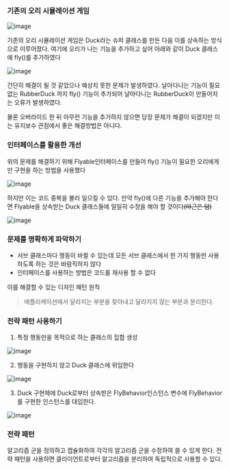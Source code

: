 ### 기존의 오리 시뮬레이션 게임

![image](https://github.com/Learning-Is-Vital-In-Development/23-13-DesignPattern/assets/96187152/803536c6-64d9-48e5-bb75-9ebf47a8dca0)

기존의 오리 시뮬레이션 게임은 Duck라는 슈퍼 클래스를 만든 다음 이를 상속하는 방식으로 이루어졌다. 여기에 오리가 나는 기능을 추가하고 싶어 아래와 같이 Duck 클래스에 fly()를 추가하였다

![image](https://github.com/Learning-Is-Vital-In-Development/23-13-DesignPattern/assets/96187152/91bab8db-14f2-4a92-80f2-2546015af877)

간단히 해결이 될 것 같았으나 예상치 못한 문제가 발생하였다. 날아다니는 기능이 필요없는 RubberDuck 까지 fly() 기능이 추가되어 날아다니는 RubberDuck이 만들어지는 오류가 발생하였다.

물론 오버라이드 한 뒤 아무런 기능을 추가하지 않으면 당장 문제가 해결이 되겠지만 이는 유지보수 관점에서 좋은 해결방법은 아니다. 

### 인터페이스를 활용한 개선

위의 문제를 해결하기 위해 Flyable인터페이스를 만들어 fly() 기능이 필요한 오리에게만 구현을 하는 방법을 사용했다

![image](https://github.com/Learning-Is-Vital-In-Development/23-13-DesignPattern/assets/96187152/515448d1-5f8f-49de-800d-c5278318bb36)

하지만 이는 코드 중복을 불러 일으킬 수 있다. 만약 fly()에 다른 기능을 추가해야 한다면 Flyable을 상속받는 Duck 클래스들에 일일히 수정을 해야 할 것이다~~(야근은 덤)~~

![image](https://github.com/Learning-Is-Vital-In-Development/23-13-DesignPattern/assets/96187152/c8dc8775-b335-428c-9a91-96bf1f077008)

### 문제를 명확하게 파악하기

- 서브 클래스마다 행동이 바뀔 수 있는데 모든 서브 클래스에서 한 가지 행동만 사용하도록 하는 것은 바람직하지 않다
- 인터페이스를 사용하는 방법은 코드를 재사용 할 수 없다

이를 해결할 수 있는 디자인 패턴 원칙

> 애플리케이션에서 달라지는 부분을 찾아내고 달라지지 않는 부분과 분리한다.

### 전략 패턴 사용하기

1. 특정 행동만을 목적으로 하는 클래스의 집합 생성

![image](https://github.com/Learning-Is-Vital-In-Development/23-13-DesignPattern/assets/96187152/592241e7-7385-4029-b290-7d13a963ca17)

2. 행동을 구현하지 않고 Duck 클래스에 위임한다

![image](https://github.com/Learning-Is-Vital-In-Development/23-13-DesignPattern/assets/96187152/cb183d33-80a6-46e4-8852-09fd74e09a5a)

3. Duck 구현체에 Duck로부터 상속받은 FlyBehavior인스턴스 변수에 FlyBehavior를 구현한 인스턴스를 대입한다.

![image](https://github.com/Learning-Is-Vital-In-Development/23-13-DesignPattern/assets/96187152/20d904ed-8da4-4392-b215-ddbc69b4c5fa)

### 전략 패턴

알고리즘 군을 정의하고 캡슐화하여 각각의 알고리즘 군을 수정하여 쓸 수 있게 한다. 전략 패턴을 사용하면 클라이언트로부터 알고리즘을 분리하여 독립적으로 사용할 수 있다.